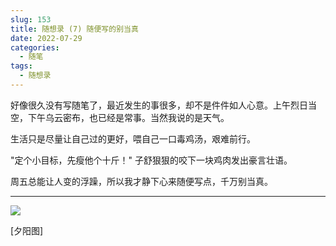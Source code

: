 ```yaml
---
slug: 153
title: 随想录 (7) 随便写的别当真
date: 2022-07-29
categories: 
  - 随笔
tags: 
  - 随想录
---
```



好像很久没有写随笔了，最近发生的事很多，却不是件件如人心意。上午烈日当空，下午乌云密布，也已经是常事。当然我说的是天气。

生活只是尽量让自己过的更好，喂自己一口毒鸡汤，艰难前行。

"定个小目标，先瘦他个十斤！" 子舒狠狠的咬下一块鸡肉发出豪言壮语。

周五总能让人变的浮躁，所以我才静下心来随便写点，千万别当真。

---

![](https://imgurl.zishu.me/images/old/2022/07/29/62e3d3c20560c.jpg)

[夕阳图]